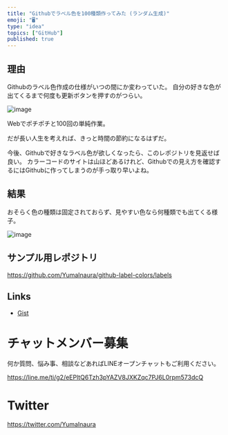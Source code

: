 ```yaml
---
title: "Githubでラベル色を100種類作ってみた (ランダム生成)"
emoji: "🖥"
type: "idea"
topics: ["GitHub"]
published: true
---
```



## 理由

Githubのラベル色作成の仕様がいつの間にか変わっていた。
自分の好きな色が出てくるまで何度も更新ボタンを押すのがつらい。

![image](https://user-images.githubusercontent.com/13635059/44372250-ff42c280-a51d-11e8-814b-d06d4f52b819.png)

Webでポチポチと100回の単純作業。

だが長い人生を考えれば、きっと時間の節約になるはずだ。

今後、Githubで好きなラベル色が欲しくなったら、このレポジトリを見返せば良い。
カラーコードのサイトは山ほどあるけれど、Githubでの見え方を確認するにはGithubに作ってしまうのが手っ取り早いよね。


## 結果

おそらく色の種類は固定されておらず、見やすい色なら何種類でも出てくる様子。

![image](https://user-images.githubusercontent.com/13635059/44372210-d6223200-a51d-11e8-83a0-c8dc201b0439.png)

## サンプル用レポジトリ

https://github.com/YumaInaura/github-label-colors/labels

## Links

- [Gist](https://gist.github.com/YumaInaura/dc637cc22b0c5e400a9fe0b3e5bbcbee)








<!-- Update From Qiita API -->

# チャットメンバー募集


何か質問、悩み事、相談などあればLINEオープンチャットもご利用ください。

https://line.me/ti/g2/eEPltQ6Tzh3pYAZV8JXKZqc7PJ6L0rpm573dcQ





# Twitter


https://twitter.com/YumaInaura


<!-- Update From Qiita API -->


